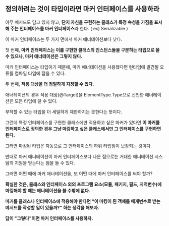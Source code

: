 ## 정의하려는 것이 타입이라면 마커 인터페이스를 사용하라



아무 메서드도 담고 있지 않고, **단지 자신을 구현하는 클래스가 특정 속성을 가짐을 표시해 주는 인터페이스를 마커 인터페이스**라 한다. ( ex) Serializable )



이 마커 인터페이스는 두 가지 면에서 마커 애너테이션보다 낫다.

첫 번째, **마커 인터페이스는 이를 구현한 클래스의 인스턴스들을 구분하는 타입으로 쓸 수 있으나, 마커 애너테이션은 그렇지 않다.**

마커 인터페이스는 타입이기 때문에, 마커 애너테이션을 사용했다면 런타임에 발견될 오류를 컴파일 타임에 잡을 수 있다.



두 번째, **적용 대상을 더 정밀하게 지정할 수 있다.**

애너테이션의 경우 적용 대상(@Target)을 ElementType.Type으로 선언한 애너테이션은 모든 타입에 달 수 있다.

부착할 수 있는 타입을 더 세밀하게 제한하지는 못한다는 뜻이다.

그런데 특정 인터페이스를 구현한 클래스에만 적용하고 싶은 마커가 있다면 **이 마커를 인터페이스로 정의한 경우 그냥 마킹하고 싶은 클래스에서만 그 인터페이스를 구현하면 된다.**

그러면 마킹된 타입은 자동으로 그 인터페이스의 하위 타입임이 보장되는 것이다.



반대로 마커 애너테이션이 마커 인터페이스보다 나은 점으로는 거대한 애너테이션 시스템의 지원을 받는다는 점을 들 수 있다.



그러면 어떤 때에 마커 애너테이션을, 또 어떤 때에 마커 인터페이스를 써야 할까?

**확실한 것은, 클래스와 인터페이스 외의 프로그램 요소(모듈, 패키지, 필드, 지역변수)에 마킹해야 할 때는 애너테이션을 쓸 수밖에 없다.**



**마커를 클래스나 인터페이스에 적용해야 한다면 "이 마킹이 된 객체를 매개변수로 받는 메서드를 작성할 일이 있을까?" 하는 생각을 해보자.**

**답이 "그렇다"이면 마커 인터페이스를 사용하자.**